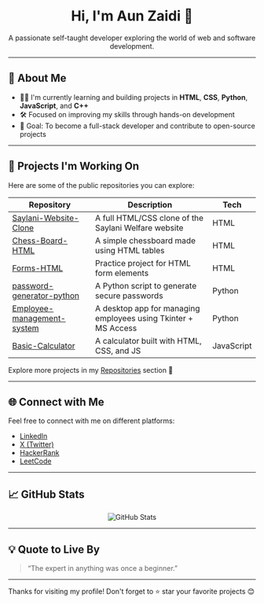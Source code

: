 <h1 align="center">Hi, I'm Aun Zaidi 👋</h1>
<p align="center">
  A passionate self-taught developer exploring the world of web and software development.
</p>

---

## 🧠 About Me

- 👨‍💻 I'm currently learning and building projects in **HTML**, **CSS**, **Python**, **JavaScript**, and **C++**
- 🛠️ Focused on improving my skills through hands-on development
- 🎯 Goal: To become a full-stack developer and contribute to open-source projects

---

## 🔧 Projects I'm Working On

Here are some of the public repositories you can explore:

| Repository | Description | Tech |
|-----------|-------------|------|
| [Saylani-Website-Clone](https://github.com/AunZaidii/Saylani-Website-Clone) | A full HTML/CSS clone of the Saylani Welfare website | HTML |
| [Chess-Board-HTML](https://github.com/AunZaidii/Chess-Board-HTML) | A simple chessboard made using HTML tables | HTML |
| [Forms-HTML](https://github.com/AunZaidii/Forms-HTML) | Practice project for HTML form elements | HTML |
| [password-generator-python](https://github.com/AunZaidii/password-generator-python) | A Python script to generate secure passwords | Python |
| [Employee-management-system](https://github.com/AunZaidii/Employee-management-system) | A desktop app for managing employees using Tkinter + MS Access | Python |
| [Basic-Calculator](https://github.com/AunZaidii/Basic-Calculator) | A calculator built with HTML, CSS, and JS | JavaScript |

Explore more projects in my [Repositories](https://github.com/AunZaidii?tab=repositories) section 🚀

---

## 🌐 Connect with Me

Feel free to connect with me on different platforms:

- [LinkedIn](https://www.linkedin.com/in/aun-zaidi-0624b71b6/)
- [X (Twitter)](https://x.com/AunZeee)
- [HackerRank](https://www.hackerrank.com/profile/aunzaidi548)
- [LeetCode](https://leetcode.com/u/AunZaidii/)

---

## 📈 GitHub Stats

<p align="center">
  <img src="https://github-readme-stats.vercel.app/api?username=AunZaidii&show_icons=true&theme=github_dark&hide_border=true" alt="GitHub Stats" />
</p>

---

## 💡 Quote to Live By

> “The expert in anything was once a beginner.”

---

Thanks for visiting my profile! Don't forget to ⭐ star your favorite projects 😊
